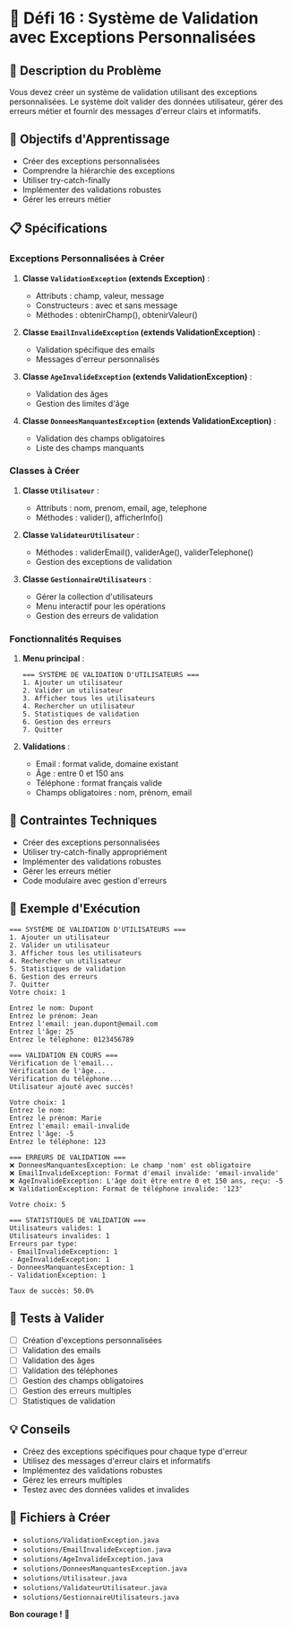 # 🎯 Défi 16 : Système de Validation avec Exceptions Personnalisées

## 📝 Description du Problème

Vous devez créer un système de validation utilisant des exceptions personnalisées. Le système doit valider des données utilisateur, gérer des erreurs métier et fournir des messages d'erreur clairs et informatifs.

## 🎯 Objectifs d'Apprentissage

- Créer des exceptions personnalisées
- Comprendre la hiérarchie des exceptions
- Utiliser try-catch-finally
- Implémenter des validations robustes
- Gérer les erreurs métier

## 📋 Spécifications

### Exceptions Personnalisées à Créer

1. **Classe `ValidationException` (extends Exception)** :
   - Attributs : champ, valeur, message
   - Constructeurs : avec et sans message
   - Méthodes : obtenirChamp(), obtenirValeur()

2. **Classe `EmailInvalideException` (extends ValidationException)** :
   - Validation spécifique des emails
   - Messages d'erreur personnalisés

3. **Classe `AgeInvalideException` (extends ValidationException)** :
   - Validation des âges
   - Gestion des limites d'âge

4. **Classe `DonneesManquantesException` (extends ValidationException)** :
   - Validation des champs obligatoires
   - Liste des champs manquants

### Classes à Créer

1. **Classe `Utilisateur`** :
   - Attributs : nom, prenom, email, age, telephone
   - Méthodes : valider(), afficherInfo()

2. **Classe `ValidateurUtilisateur`** :
   - Méthodes : validerEmail(), validerAge(), validerTelephone()
   - Gestion des exceptions de validation

3. **Classe `GestionnaireUtilisateurs`** :
   - Gérer la collection d'utilisateurs
   - Menu interactif pour les opérations
   - Gestion des erreurs de validation

### Fonctionnalités Requises

1. **Menu principal** :
   ```
   === SYSTÈME DE VALIDATION D'UTILISATEURS ===
   1. Ajouter un utilisateur
   2. Valider un utilisateur
   3. Afficher tous les utilisateurs
   4. Rechercher un utilisateur
   5. Statistiques de validation
   6. Gestion des erreurs
   7. Quitter
   ```

2. **Validations** :
   - Email : format valide, domaine existant
   - Âge : entre 0 et 150 ans
   - Téléphone : format français valide
   - Champs obligatoires : nom, prénom, email

## 🔧 Contraintes Techniques

- Créer des exceptions personnalisées
- Utiliser try-catch-finally appropriément
- Implémenter des validations robustes
- Gérer les erreurs métier
- Code modulaire avec gestion d'erreurs

## 📝 Exemple d'Exécution

```
=== SYSTÈME DE VALIDATION D'UTILISATEURS ===
1. Ajouter un utilisateur
2. Valider un utilisateur
3. Afficher tous les utilisateurs
4. Rechercher un utilisateur
5. Statistiques de validation
6. Gestion des erreurs
7. Quitter
Votre choix: 1

Entrez le nom: Dupont
Entrez le prénom: Jean
Entrez l'email: jean.dupont@email.com
Entrez l'âge: 25
Entrez le téléphone: 0123456789

=== VALIDATION EN COURS ===
Vérification de l'email...
Vérification de l'âge...
Vérification du téléphone...
Utilisateur ajouté avec succès!

Votre choix: 1
Entrez le nom: 
Entrez le prénom: Marie
Entrez l'email: email-invalide
Entrez l'âge: -5
Entrez le téléphone: 123

=== ERREURS DE VALIDATION ===
❌ DonneesManquantesException: Le champ 'nom' est obligatoire
❌ EmailInvalideException: Format d'email invalide: 'email-invalide'
❌ AgeInvalideException: L'âge doit être entre 0 et 150 ans, reçu: -5
❌ ValidationException: Format de téléphone invalide: '123'

Votre choix: 5

=== STATISTIQUES DE VALIDATION ===
Utilisateurs valides: 1
Utilisateurs invalides: 1
Erreurs par type:
- EmailInvalideException: 1
- AgeInvalideException: 1
- DonneesManquantesException: 1
- ValidationException: 1

Taux de succès: 50.0%
```

## 🧪 Tests à Valider

- [ ] Création d'exceptions personnalisées
- [ ] Validation des emails
- [ ] Validation des âges
- [ ] Validation des téléphones
- [ ] Gestion des champs obligatoires
- [ ] Gestion des erreurs multiples
- [ ] Statistiques de validation

## 💡 Conseils

- Créez des exceptions spécifiques pour chaque type d'erreur
- Utilisez des messages d'erreur clairs et informatifs
- Implémentez des validations robustes
- Gérez les erreurs multiples
- Testez avec des données valides et invalides

## 🎯 Fichiers à Créer

- `solutions/ValidationException.java`
- `solutions/EmailInvalideException.java`
- `solutions/AgeInvalideException.java`
- `solutions/DonneesManquantesException.java`
- `solutions/Utilisateur.java`
- `solutions/ValidateurUtilisateur.java`
- `solutions/GestionnaireUtilisateurs.java`

**Bon courage !** 🚀
